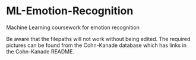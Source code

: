 # ML-Emotion-Recognition
Machine Learning coursework for emotion recognition

Be aware that the filepaths will not work without being edited. The required pictures can be found from the Cohn-Kanade database which has links in the Cohn-Kanade README.
